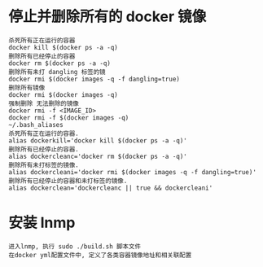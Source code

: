 # 停止并删除所有的 docker 镜像

    杀死所有正在运行的容器
    docker kill $(docker ps -a -q)
    删除所有已经停止的容器
    docker rm $(docker ps -a -q)
    删除所有未打 dangling 标签的镜
    docker rmi $(docker images -q -f dangling=true)
    删除所有镜像
    docker rmi $(docker images -q)
    强制删除 无法删除的镜像
    docker rmi -f <IMAGE_ID>
    docker rmi -f $(docker images -q)
    ~/.bash_aliases
    杀死所有正在运行的容器.
    alias dockerkill='docker kill $(docker ps -a -q)'
    删除所有已经停止的容器.
    alias dockercleanc='docker rm $(docker ps -a -q)'
    删除所有未打标签的镜像.
    alias dockercleani='docker rmi $(docker images -q -f dangling=true)'
    删除所有已经停止的容器和未打标签的镜像.
    alias dockerclean='dockercleanc || true && dockercleani'

# 安装 lnmp

    进入lnmp, 执行 sudo ./build.sh 脚本文件
    在docker yml配置文件中, 定义了各类容器镜像地址和相关联配置
